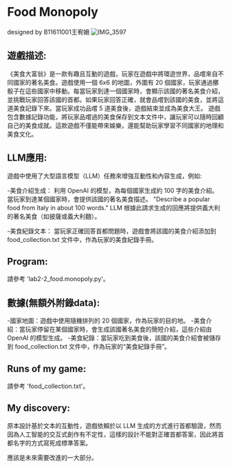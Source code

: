 # Food Monopoly 
designed by B11611001王宥姍
![IMG_3597](https://github.com/user-attachments/assets/87277044-7aaa-4ee7-abd8-152bd536873f)


## 遊戲描述:
《美食大富翁》是一款有趣且互動的遊戲，玩家在遊戲中將環遊世界，品嚐來自不同國家的著名美食。遊戲使用一個 6x6 的地圖，外圍有 20 個國家，玩家通過擲骰子在這些國家中移動。每當玩家到達一個國家時，會顯示該國的著名美食介紹，並挑戰玩家回答該國的首都。如果玩家回答正確，就會品嚐到該國的美食，並將這道美食記錄下來。當玩家成功品嚐 5 道美食後，遊戲結束並成為美食大王。
遊戲包含數據記錄功能，將玩家品嚐過的美食保存到文本文件中，讓玩家可以隨時回顧自己的美食成就。這款遊戲不僅能帶來娛樂，還能幫助玩家學習不同國家的地理和美食文化。


## LLM應用:
遊戲中使用了大型語言模型（LLM）任務來增強互動性和內容生成，例如:

-美食介紹生成：
    利用 OpenAI 的模型，為每個國家生成約 100 字的美食介紹。當玩家到達某個國家時，會提供該國的著名美食描述。
    "Describe a popular food from Italy in about 100 words."
    LLM 根據此請求生成的回應將提供義大利的著名美食（如披薩或義大利麵）。

-美食紀錄文本：
    當玩家正確回答首都問題時，遊戲會將該國的美食介紹添加到 food_collection.txt 文件中，作為玩家的美食紀錄手冊。


## Program:
請參考 'lab2-2_food.monopoly.py'。


## 數據(無額外附錄data):
-國家地圖：遊戲中使用隨機排列的 20 個國家，作為玩家的目的地。
-美食介紹：當玩家停留在某個國家時，會生成該國著名美食的簡短介紹，這些介紹由 OpenAI 的模型生成。
-美食紀錄：當玩家吃到美食後，該國的美食介紹會被儲存到 food_collection.txt 文件中，作為玩家的“美食紀錄手冊”。


## Runs of my game:
請參考 'food_collection.txt'。


## My discovery:
原本設計基於文本的互動性，遊戲依賴於以 LLM 生成的方式進行首都驗證，然而因為人工智能的交互式創作有不定性，這樣的設計不能對正確首都答案，因此將首都名字的方式寫死成標準答案。

應該是未來需要改進的一大部分。



